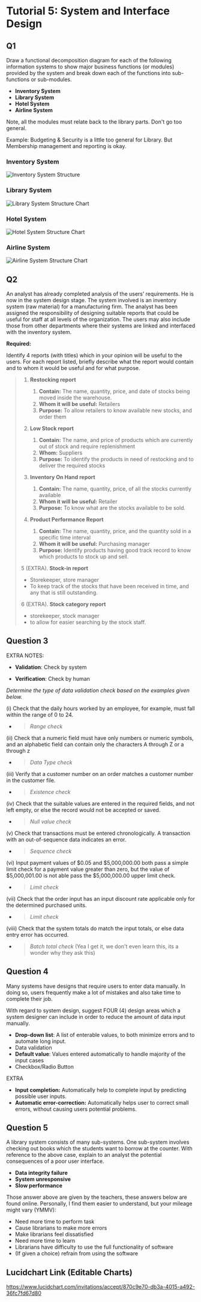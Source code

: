 # Tutorial 5: System and Interface Design

## Q1

Draw a functional decomposition diagram for each of the following information systems to show major business functions (or modules) provided by the system and break down each of the functions into sub-functions or sub-modules.

- **Inventory System**
- **Library System**
- **Hotel System**
- **Airline System**

Note, all the modules must relate back to the library parts. Don't go too general.

Example: Budgeting & Security is a little too general for Library. But Membership management and reporting is okay.

### Inventory System

![Inventory System Structure](pictures/t5q1-inventory-system.png)

### Library System

![Library System Structure Chart](pictures/t5q1-library-system.png)

### Hotel System

![Hotel System Structure Chart](pictures/t5q1-hotel-system.png)

### Airline System

![Airline System Structure Chart](pictures/t5q1-airline-system.png)



## Q2

An analyst has already completed analysis of the users’ requirements. He is now in the system design stage. The system involved is an inventory system (raw material) for a manufacturing firm. The analyst has been assigned the responsibility of designing suitable reports that could be useful for staff at all levels of the organization. The users may also include those from other departments where their systems are linked and interfaced with the inventory system.

**Required:**

Identify 4 reports (with titles) which in your opinion will be useful to the users. For each report listed, briefly describe what the report would contain and to whom it would be useful and for what purpose.

> 1. **Restocking report**
>
>    1. **Contain:** The name, quantity, price, and date of stocks being moved inside the warehouse.
>    2. **Whom it will be useful:** Retailers
>    3. **Purpose:** To allow retailers to know available new stocks, and order them
>
> 2. **Low Stock report**
>
>    1. **Contain:** The name, and price of products which are currently out of stock and require replenishment
>    2. **Whom:** Suppliers
>    3. **Purpose:** To identify the products in need of restocking and to deliver the required stocks
>
> 3. **Inventory On Hand report**
>
>    1. **Contain:** The name, quantity, price, of all the stocks currently available
>    2. **Whom it will be useful:** Retailer
>    3. **Purpose:** To know what are the stocks available to be sold.
>
> 4. **Product Performance Report**
>
>    1. **Contain:** The name, quantity, price, and the quantity sold in a specific time interval
>    2. **Whom it will be useful:** Purchasing manager
>    3. **Purpose:** Identify products having good track record to know which products to stock up and sell.
>
> 5 (EXTRA). **Stock-in report**
> 	- Storekeeper, store manager
> 	- To keep track of the stocks that have been received in time, and any that is still outstanding.
> 	
>
> 6 (EXTRA). **Stock category report**
> 	- storekeeper, stock manager
> 	- to allow for easier searching by the stock staff.


## Question 3

EXTRA NOTES: 

- **Validation**: Check by system

- **Verification**: Check by human

*Determine the type of data validation check based on the examples given below.*

(i) Check that the daily hours worked by an employee, for example, must fall within the range of 0 to 24.

- > *Range check*

(ii) Check that a numeric field must have only numbers or numeric symbols, and an alphabetic field can contain only the characters A through Z or a through z

- > *Data Type check*

(iii) Verify that a customer number on an order matches a customer number in the customer file.

- > *Existence check*

(iv) Check that the suitable values are entered in the required fields, and not left empty, or else the record would not be accepted or saved.

- > *Null value check*

(v) Check that transactions must be entered chronologically. A transaction with an out-of-sequence data indicates an error.

- > *Sequence check*

(vi) Input payment values of $0.05 and $5,000,000.00 both pass a simple limit check for a payment value greater than zero, but the value of $5,000,001.00 is not able pass the $5,000,000.00 upper limit check.

- > *Limit check*

(vii) Check that the order input has an input discount rate applicable only for the determined purchased units.

- > *Limit check*

(viii) Check that the system totals do match the input totals, or else data entry error has occurred.

- > *Batch total check* (Yea I get it, we don't even learn this, its a wonder why they ask this)

## Question 4

Many systems have designs that require users to enter data manually. In doing so, users frequently
make a lot of mistakes and also take time to complete their job.

With regard to system design, suggest FOUR (4) design areas which a system designer can include in
order to reduce the amount of data input manually.

- **Drop-down list**: A list of enterable values, to both minimize errors and to automate long input.
- Data validation
- **Default value**: Values entered automatically to handle majority of the input cases
- Checkbox/Radio Button

EXTRA

- **Input completion:** Automatically help to complete input by predicting possible user inputs.
- **Automatic error-correction:** Automatically helps user to correct small errors, without causing users potential problems.

## Question 5

A library system consists of many sub-systems. One sub-system involves checking out books which the students want to borrow at the counter. With reference to the above case, explain to an analyst the potential consequences of a poor user interface.

- **Data integrity failure** 
- **System unresponsive**
- **Slow performance**

Those answer above are given by the teachers, these answers below are found online. Personally, I find them easier to understand, but your mileage might vary (YMMV):

- Need more time to perform task
- Cause librarians to make more errors
- Make librarians feel dissatisfied
- Need more time to learn
- Librarians have difficulty to use the full functionality of software
- (If given a choice) refrain from using the software

## Lucidchart Link (Editable Charts)

 https://www.lucidchart.com/invitations/accept/870c9e70-db3a-4015-a492-36fc7fd67d80